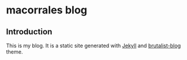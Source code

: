 # macorrales blog

## Introduction
This is my blog. It is a static site generated with [Jekyll][jk] and [brutalist-blog][bl] theme.  

[jk]:https://jekyllrb.com/
[bl]:https://github.com/andrewhwanpark/brutalist-blog
